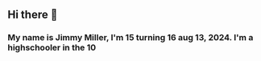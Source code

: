 ## Hi there 👋
<h3> My name is Jimmy Miller, I'm 15 turning 16 aug 13, 2024. I'm a highschooler in the 10 </h3>

<!--
**Jimmy-Miller1/Jimmy-Miller1** is a ✨ _special_ ✨ repository because its `README.md` (this file) appears on your GitHub profile.

Here are some ideas to get you started:

- 🔭 I’m currently working on ...
- 🌱 I’m currently learning ...
- 👯 I’m looking to collaborate on ...
- 🤔 I’m looking for help with ...
- 💬 Ask me about ...
- 📫 How to reach me: ...
- 😄 Pronouns: ...
- ⚡ Fun fact: ...
-->
